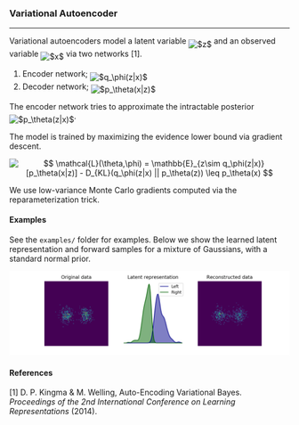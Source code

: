 ### Variational Autoencoder

---

Variational autoencoders model a latent variable <img alt="$z$" src="svgs/f93ce33e511096ed626b4719d50f17d2.svg" align="middle" width="8.367621899999993pt" height="14.15524440000002pt"/> and an observed variable <img alt="$x$" src="svgs/332cc365a4987aacce0ead01b8bdcc0b.svg" align="middle" width="9.39498779999999pt" height="14.15524440000002pt"/> via two networks [1].

1. Encoder network; <img alt="$q_\phi(z|x)​$" src="svgs/8c4290cd764b7be62885f1f2fa0f1ace.svg" align="middle" width="51.17860604999999pt" height="24.65753399999998pt"/> 
2. Decoder network; <img alt="$p_\theta(x|z)​$" src="svgs/7b4b76719fd0c5230e3c2d4849ba0924.svg" align="middle" width="50.82199814999999pt" height="24.65753399999998pt"/>

The encoder network tries to approximate the intractable posterior <img alt="$p_\theta(z|x)$" src="svgs/8d064232b1495aa703d8d2bb1a19d3aa.svg" align="middle" width="50.82199814999999pt" height="24.65753399999998pt"/>.

The model is trained by maximizing the evidence lower bound via gradient descent.
<p align="center"><img alt="$$&#10;\mathcal{L}(\theta,\phi) = \mathbb{E}_{z\sim q_\phi(z|x)}[p_\theta(x|z)] - D_{KL}(q_\phi(z|x) || p_\theta(z)) \leq p_\theta(x)&#10;$$" src="svgs/2e6a68c5089ed72134a0cf0384848df5.svg" align="middle" width="427.3819407pt" height="18.639307499999997pt"/></p>
We use low-variance Monte Carlo gradients computed via the reparameterization trick.

#### Examples

See the `examples/` folder for examples. Below we show the learned latent representation and forward samples for a mixture of Gaussians, with a standard normal prior.

![ex_model](examples/ex_2d.png "Example model output")

#### References

[1] D. P. Kingma & M. Welling, Auto-Encoding Variational Bayes. *Proceedings of the 2nd International Conference on Learning Representations* (2014).
